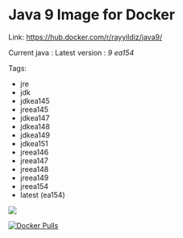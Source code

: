 Java 9 Image for Docker
===

Link: https://hub.docker.com/r/rayyildiz/java9/

Current java : Latest version : *9 ea154*

Tags:
* jre
* jdk
* jdkea145
* jreea145
* jdkea147
* jdkea148
* jdkea149
* jdkea151
* jreea146
* jreea147
* jreea148
* jreea149
* jreea154
* latest (ea154)

[![](https://images.microbadger.com/badges/image/rayyildiz/java9.svg)](https://microbadger.com/images/rayyildiz/java9 "Get your own image badge on microbadger.com")


[![Docker Pulls](https://img.shields.io/docker/pulls/rayyildiz/java9.svg)](https://hub.docker.com/r/rayyildiz/java9/)
